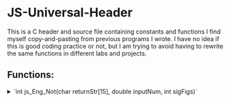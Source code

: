 # JS-Universal-Header
This is a C header and source file containing constants and functions I find myself copy-and-pasting from previous programs I wrote.
I have no idea if this is good coding practice or not, but I am trying to avoid having to rewrite the same functions in different labs and projects.

## Functions:
<details>
  <summary> `int js_Eng_Not(char returnStr[15], double inputNum, int sigFigs)`</summary>

This function formats a double number in engineering notation, from yocto- (10^-^2^4^) to yotta- (10^2^4^). String is 15 chars long, and is always right-justified so the prefix is always the 9th char.

  Passed inputs:
  - `char returnStr[15]`  is the pointer to the string to pass the formatted string back to.
  - `double inputNum`  is the double that is going to be converted to a string in engineering notation
</details>



